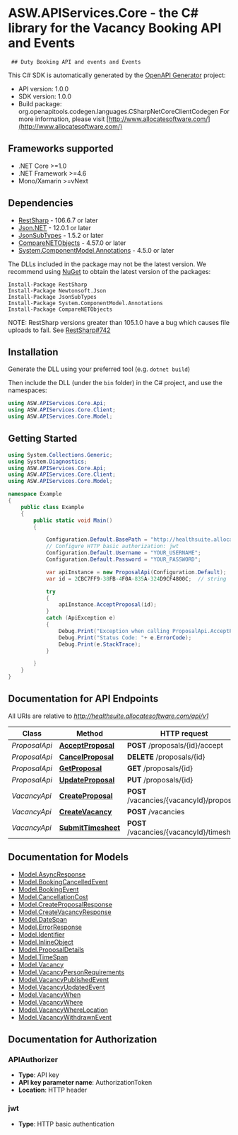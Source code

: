 # ASW.APIServices.Core - the C# library for the Vacancy Booking API and Events

     ## Duty Booking API and events and Events 

This C# SDK is automatically generated by the [OpenAPI Generator](https://openapi-generator.tech) project:

- API version: 1.0.0
- SDK version: 1.0.0
- Build package: org.openapitools.codegen.languages.CSharpNetCoreClientCodegen
    For more information, please visit [http://www.allocatesoftware.com/](http://www.allocatesoftware.com/)

<a name="frameworks-supported"></a>
## Frameworks supported
- .NET Core >=1.0
- .NET Framework >=4.6
- Mono/Xamarin >=vNext

<a name="dependencies"></a>
## Dependencies

- [RestSharp](https://www.nuget.org/packages/RestSharp) - 106.6.7 or later
- [Json.NET](https://www.nuget.org/packages/Newtonsoft.Json/) - 12.0.1 or later
- [JsonSubTypes](https://www.nuget.org/packages/JsonSubTypes/) - 1.5.2 or later
- [CompareNETObjects](https://www.nuget.org/packages/CompareNETObjects) - 4.57.0 or later
- [System.ComponentModel.Annotations](https://www.nuget.org/packages/System.ComponentModel.Annotations) - 4.5.0 or later

The DLLs included in the package may not be the latest version. We recommend using [NuGet](https://docs.nuget.org/consume/installing-nuget) to obtain the latest version of the packages:
```
Install-Package RestSharp
Install-Package Newtonsoft.Json
Install-Package JsonSubTypes
Install-Package System.ComponentModel.Annotations
Install-Package CompareNETObjects
```

NOTE: RestSharp versions greater than 105.1.0 have a bug which causes file uploads to fail. See [RestSharp#742](https://github.com/restsharp/RestSharp/issues/742)

<a name="installation"></a>
## Installation
Generate the DLL using your preferred tool (e.g. `dotnet build`)

Then include the DLL (under the `bin` folder) in the C# project, and use the namespaces:
```csharp
using ASW.APIServices.Core.Api;
using ASW.APIServices.Core.Client;
using ASW.APIServices.Core.Model;
```
<a name="getting-started"></a>
## Getting Started

```csharp
using System.Collections.Generic;
using System.Diagnostics;
using ASW.APIServices.Core.Api;
using ASW.APIServices.Core.Client;
using ASW.APIServices.Core.Model;

namespace Example
{
    public class Example
    {
        public static void Main()
        {

            Configuration.Default.BasePath = "http://healthsuite.allocatesoftware.com/api/v1";
            // Configure HTTP basic authorization: jwt
            Configuration.Default.Username = "YOUR_USERNAME";
            Configuration.Default.Password = "YOUR_PASSWORD";

            var apiInstance = new ProposalApi(Configuration.Default);
            var id = 2CBC7FF9-38FB-4F0A-835A-324D9CF4800C;  // string | The ID of the proposal

            try
            {
                apiInstance.AcceptProposal(id);
            }
            catch (ApiException e)
            {
                Debug.Print("Exception when calling ProposalApi.AcceptProposal: " + e.Message );
                Debug.Print("Status Code: "+ e.ErrorCode);
                Debug.Print(e.StackTrace);
            }

        }
    }
}
```

<a name="documentation-for-api-endpoints"></a>
## Documentation for API Endpoints

All URIs are relative to *http://healthsuite.allocatesoftware.com/api/v1*

Class | Method | HTTP request | Description
------------ | ------------- | ------------- | -------------
*ProposalApi* | [**AcceptProposal**](docs/ProposalApi.md#acceptproposal) | **POST** /proposals/{id}/accept | 
*ProposalApi* | [**CancelProposal**](docs/ProposalApi.md#cancelproposal) | **DELETE** /proposals/{id} | 
*ProposalApi* | [**GetProposal**](docs/ProposalApi.md#getproposal) | **GET** /proposals/{id} | 
*ProposalApi* | [**UpdateProposal**](docs/ProposalApi.md#updateproposal) | **PUT** /proposals/{id} | 
*VacancyApi* | [**CreateProposal**](docs/VacancyApi.md#createproposal) | **POST** /vacancies/{vacancyId}/proposals | 
*VacancyApi* | [**CreateVacancy**](docs/VacancyApi.md#createvacancy) | **POST** /vacancies | 
*VacancyApi* | [**SubmitTimesheet**](docs/VacancyApi.md#submittimesheet) | **POST** /vacancies/{vacancyId}/timesheet | 


<a name="documentation-for-models"></a>
## Documentation for Models

 - [Model.AsyncResponse](docs/AsyncResponse.md)
 - [Model.BookingCancelledEvent](docs/BookingCancelledEvent.md)
 - [Model.BookingEvent](docs/BookingEvent.md)
 - [Model.CancellationCost](docs/CancellationCost.md)
 - [Model.CreateProposalResponse](docs/CreateProposalResponse.md)
 - [Model.CreateVacancyResponse](docs/CreateVacancyResponse.md)
 - [Model.DateSpan](docs/DateSpan.md)
 - [Model.ErrorResponse](docs/ErrorResponse.md)
 - [Model.Identifier](docs/Identifier.md)
 - [Model.InlineObject](docs/InlineObject.md)
 - [Model.ProposalDetails](docs/ProposalDetails.md)
 - [Model.TimeSpan](docs/TimeSpan.md)
 - [Model.Vacancy](docs/Vacancy.md)
 - [Model.VacancyPersonRequirements](docs/VacancyPersonRequirements.md)
 - [Model.VacancyPublishedEvent](docs/VacancyPublishedEvent.md)
 - [Model.VacancyUpdatedEvent](docs/VacancyUpdatedEvent.md)
 - [Model.VacancyWhen](docs/VacancyWhen.md)
 - [Model.VacancyWhere](docs/VacancyWhere.md)
 - [Model.VacancyWhereLocation](docs/VacancyWhereLocation.md)
 - [Model.VacancyWithdrawnEvent](docs/VacancyWithdrawnEvent.md)


<a name="documentation-for-authorization"></a>
## Documentation for Authorization

<a name="APIAuthorizer"></a>
### APIAuthorizer

- **Type**: API key
- **API key parameter name**: AuthorizationToken
- **Location**: HTTP header

<a name="jwt"></a>
### jwt

- **Type**: HTTP basic authentication


